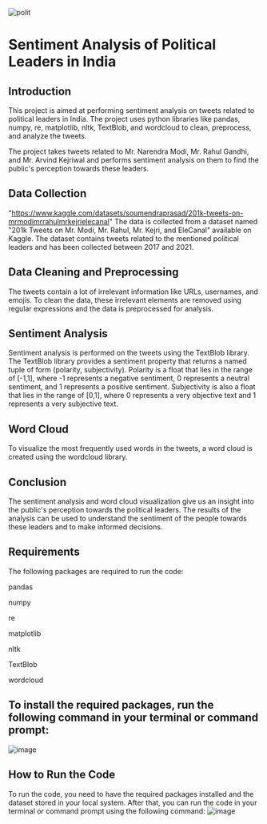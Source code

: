 ![polit](https://user-images.githubusercontent.com/102272183/218268763-65d20bdc-9946-4ae4-a3a7-f8e2448c2774.png)


# Sentiment Analysis of Political Leaders in India

## Introduction
This project is aimed at performing sentiment analysis on tweets related to political leaders in India. The project uses python libraries like pandas, numpy, re, matplotlib, nltk, TextBlob, and wordcloud to clean, preprocess, and analyze the tweets.

The project takes tweets related to Mr. Narendra Modi, Mr. Rahul Gandhi, and Mr. Arvind Kejriwal and performs sentiment analysis on them to find the public's perception towards these leaders.

## Data Collection
"https://www.kaggle.com/datasets/soumendraprasad/201k-tweets-on-mrmodimrrahulmrkejrielecanal"
The data is collected from a dataset named "201k Tweets on Mr. Modi, Mr. Rahul, Mr. Kejri, and EleCanal" available on Kaggle. The dataset contains tweets related to the mentioned political leaders and has been collected between 2017 and 2021.

## Data Cleaning and Preprocessing
The tweets contain a lot of irrelevant information like URLs, usernames, and emojis. To clean the data, these irrelevant elements are removed using regular expressions and the data is preprocessed for analysis.

## Sentiment Analysis
Sentiment analysis is performed on the tweets using the TextBlob library. The TextBlob library provides a sentiment property that returns a named tuple of form (polarity, subjectivity). Polarity is a float that lies in the range of [-1,1], where -1 represents a negative sentiment, 0 represents a neutral sentiment, and 1 represents a positive sentiment. Subjectivity is also a float that lies in the range of [0,1], where 0 represents a very objective text and 1 represents a very subjective text.

## Word Cloud
To visualize the most frequently used words in the tweets, a word cloud is created using the wordcloud library.

## Conclusion
The sentiment analysis and word cloud visualization give us an insight into the public's perception towards the political leaders. The results of the analysis can be used to understand the sentiment of the people towards these leaders and to make informed decisions.

## Requirements
The following packages are required to run the code:

pandas

numpy

re

matplotlib

nltk

TextBlob

wordcloud

## To install the required packages, run the following command in your terminal or command prompt:
![image](https://user-images.githubusercontent.com/102272183/218268240-99388d92-b066-45b4-a67c-0e2369449507.png)

## How to Run the Code
To run the code, you need to have the required packages installed and the dataset stored in your local system. After that, you can run the code in your terminal or command prompt using the following command:
![image](https://user-images.githubusercontent.com/102272183/218268266-96da0149-11a2-4f23-b82d-b3ea9cf67703.png)


